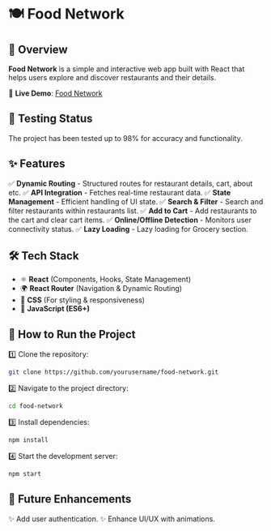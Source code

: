 # 🍽️ Food Network

## 🚀 Overview

**Food Network** is a simple and interactive web app built with React that helps users explore and discover restaurants and their details.

🔗 **Live Demo**: [Food Network](https://arin-food-network.netlify.app/)

## 🧪 Testing Status

The project has been tested up to 98% for accuracy and functionality.

## ✨ Features

✅ **Dynamic Routing** - Structured routes for restaurant details, cart, about etc.
✅ **API Integration** - Fetches real-time restaurant data.
✅ **State Management** - Efficient handling of UI state.
✅ **Search & Filter** - Search and filter restaurants within restaurants list.
✅ **Add to Cart** - Add restaurants to the cart and clear cart items.
✅ **Online/Offline Detection** - Monitors user connectivity status.
✅ **Lazy Loading** - Lazy loading for Grocery section.

## 🛠️ Tech Stack

- ⚛️ **React** (Components, Hooks, State Management)
- 🌍 **React Router** (Navigation & Dynamic Routing)
- 🎨 **CSS** (For styling & responsiveness)
- 🚀 **JavaScript (ES6+)**

## 🚀 How to Run the Project

1️⃣ Clone the repository:

```bash
git clone https://github.com/yourusername/food-network.git
```

2️⃣ Navigate to the project directory:

```bash
cd food-network
```

3️⃣ Install dependencies:

```bash
npm install
```

4️⃣ Start the development server:

```bash
npm start
```

## 🎯 Future Enhancements

✨ Add user authentication.
✨ Enhance UI/UX with animations.

